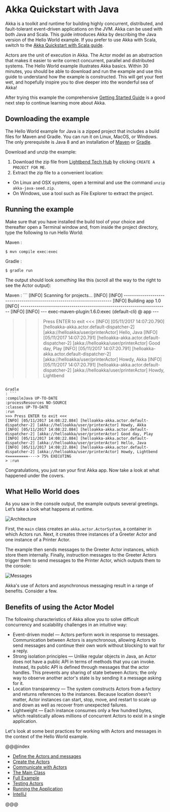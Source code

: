 # Akka Quickstart with Java
 
Akka is a toolkit and runtime for building highly concurrent, distributed, and fault-tolerant event-driven applications on the JVM. Akka can be used with both Java and Scala.
This guide introduces Akka by describing the Java version of the Hello World example. If you prefer to use Akka with Scala, switch to the [Akka Quickstart with Scala guide](http://developer.lightbend.com/guides/akka-quickstart-scala/). 

Actors are the unit of execution in Akka. The Actor model as an abstraction that makes it easier to write correct concurrent, parallel and distributed systems. The Hello World example illustrates Akka basics. Within 30 minutes, you should be able to download and run the example and use this guide to understand how the example is constructed. This will get your feet wet, and hopefully inspire you to dive deeper into the wonderful sea of Akka!

After trying this example the comprehensive [Getting Started Guide](http://doc.akka.io/docs/akka/2.5/java/guide/introduction.html) is a good next step to continue learning more about Akka.

## Downloading the example 

The Hello World example for Java is a zipped project that includes a build files for Maven and Gradle. You can run it on Linux, MacOS, or Windows. The only prerequisite is Java 8 and an installation of [Maven](https://maven.apache.org) or [Gradle](https://gradle.org).

Download and unzip the example:

1. Download the zip file from [Lightbend Tech Hub](http://dev.lightbend.com/start/?group=akka&project=akka-quickstart-java) by clicking `CREATE A PROJECT FOR ME`. 
1. Extract the zip file to a convenient location: 
  - On Linux and OSX systems, open a terminal and use the command `unzip akka-java-seed.zip`.
  - On Windows, use a tool such as File Explorer to extract the project. 

## Running the example

Make sure that you have installed the build tool of your choice and thereafter open a Terminal window and, from inside the project directory, type the following to run Hello World:

Maven
:   
```
$ mvn compile exec:exec
```

Gradle
:   
```
$ gradle run
```

The output should look _something_ like this (scroll all the way to the right to see the Actor output):
 
Maven
: ```
[INFO] Scanning for projects...
[INFO]
[INFO] ------------------------------------------------------------------------
[INFO] Building app 1.0
[INFO] ------------------------------------------------------------------------
[INFO]
[INFO] --- exec-maven-plugin:1.6.0:exec (default-cli) @ app ---
>>> Press ENTER to exit <<<
[INFO] [05/11/2017 14:07:20.790] [helloakka-akka.actor.default-dispatcher-2] [akka://helloakka/user/printerActor] Hello, Java
[INFO] [05/11/2017 14:07:20.791] [helloakka-akka.actor.default-dispatcher-2] [akka://helloakka/user/printerActor] Good day, Play
[INFO] [05/11/2017 14:07:20.791] [helloakka-akka.actor.default-dispatcher-2] [akka://helloakka/user/printerActor] Howdy, Akka
[INFO] [05/11/2017 14:07:20.791] [helloakka-akka.actor.default-dispatcher-2] [akka://helloakka/user/printerActor] Howdy, Lightbend
```

Gradle
: ```
:compileJava UP-TO-DATE
:processResources NO-SOURCE
:classes UP-TO-DATE
:run
>>> Press ENTER to exit <<<
[INFO] [05/11/2017 14:08:22.884] [helloakka-akka.actor.default-dispatcher-2] [akka://helloakka/user/printerActor] Howdy, Akka
[INFO] [05/11/2017 14:08:22.884] [helloakka-akka.actor.default-dispatcher-2] [akka://helloakka/user/printerActor] Good day, Play
[INFO] [05/11/2017 14:08:22.884] [helloakka-akka.actor.default-dispatcher-2] [akka://helloakka/user/printerActor] Hello, Java
[INFO] [05/11/2017 14:08:22.884] [helloakka-akka.actor.default-dispatcher-2] [akka://helloakka/user/printerActor] Howdy, Lightbend
<=========----> 75% EXECUTING
> :run
```
   
Congratulations, you just ran your first Akka app. Now take a look at what happened under the covers. 

## What Hello World does

As you saw in the console output, the example outputs several greetings. Let’s take a look what happens at runtime.

![Architecture](images/hello-akka-architecture.png)

First, the `main` class creates an `akka.actor.ActorSystem`, a container in which Actors run. Next, it creates three instances of a Greeter Actor and one instance of a Printer Actor. 

The example then sends messages to the Greeter Actor instances, which store them internally. Finally, instruction messages to the Greeter Actors trigger them to send messages to the Printer Actor, which outputs them to the console:

![Messages](images/hello-akka-messages.png)

Akka's use of Actors and asynchronous messaging result in a range of benefits. Consider a few.

## Benefits of using the Actor Model

The following characteristics of Akka allow you to solve difficult concurrency and scalability challenges in an intuitive way: 

* Event-driven model &#8212; Actors perform work in response to messages. Communication between Actors is asynchronous, allowing Actors to send messages and continue their own work without blocking to wait for a reply.
* Strong isolation principles &#8212; Unlike regular objects in Java, an Actor does not have a public API in terms of methods that you can invoke. Instead, its public API is defined through messages that the actor handles. This prevents any sharing of state between Actors; the only way to observe another actor's state is by sending it a message asking for it.
* Location transparency &#8212; The system constructs Actors from a factory and returns references to the instances. Because location doesn't matter, Actor instances can start, stop, move, and restart to scale up and down as well as recover from unexpected failures. 
* Lightweight &#8212; Each instance consumes only a few hundred bytes, which realistically allows millions of concurrent Actors to exist in a single application.
 
Let's look at some best practices for working with Actors and messages in the context of the Hello World example.

@@@index

* [Define the Actors and messages](define-actors.md)
* [Create the Actors](create-actors.md)
* [Communicate with Actors](communicate-with-actors.md)
* [The Main Class](main-class.md)
* [Full Example](full-example.md)
* [Testing Actors](testing-actors.md)
* [Running the Application](running-the-application.md)
* [IntelliJ](intellij-idea.md)

@@@